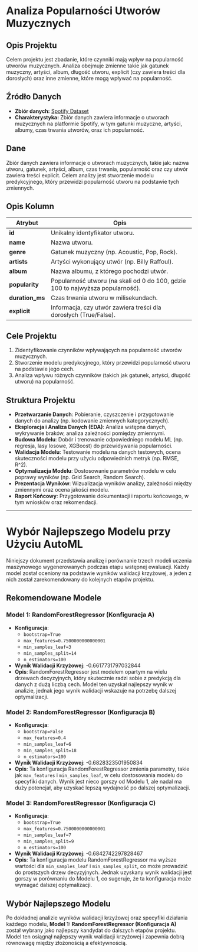 # **Analiza Popularności Utworów Muzycznych**

## **Opis Projektu**
Celem projektu jest zbadanie, które czynniki mają wpływ na popularność utworów muzycznych. Analiza obejmuje zmienne takie jak gatunek muzyczny, artyści, album, długość utworu, explicit (czy zawiera treści dla dorosłych) oraz inne zmienne, które mogą wpływać na popularność.

## **Źródło Danych**
- **Zbiór danych:** [Spotify Dataset]([https://www.kaggle.com/datasets](https://www.kaggle.com/datasets/ambaliyagati/spotify-dataset-for-playing-around-with-sql))
- **Charakterystyka:** Zbiór danych zawiera informacje o utworach muzycznych na platformie Spotify, w tym gatunki muzyczne, artyści, albumy, czas trwania utworów, oraz ich popularność.

## **Dane**
Zbiór danych zawiera informacje o utworach muzycznych, takie jak: nazwa utworu, gatunek, artyści, album, czas trwania, popularność oraz czy utwór zawiera treści explicit. Celem analizy jest stworzenie modelu predykcyjnego, który przewidzi popularność utworu na podstawie tych zmiennych.

## **Opis Kolumn**

| Atrybut             | Opis                                                                                         |
|---------------------|----------------------------------------------------------------------------------------------|
| **id**              | Unikalny identyfikator utworu.                                                               |
| **name**            | Nazwa utworu.                                                                                 |
| **genre**           | Gatunek muzyczny (np. Acoustic, Pop, Rock).                                                  |
| **artists**         | Artyści wykonujący utwór (np. Billy Raffoul).                                                |
| **album**           | Nazwa albumu, z którego pochodzi utwór.                                                      |
| **popularity**      | Popularność utworu (na skali od 0 do 100, gdzie 100 to najwyższa popularność).                |
| **duration_ms**     | Czas trwania utworu w milisekundach.                                                          |
| **explicit**        | Informacja, czy utwór zawiera treści dla dorosłych (True/False).                             |

## **Cele Projektu**
1. Zidentyfikowanie czynników wpływających na popularność utworów muzycznych.
2. Stworzenie modelu predykcyjnego, który przewidzi popularność utworu na podstawie jego cech.
3. Analiza wpływu różnych czynników (takich jak gatunek, artyści, długość utworu) na popularność.

## **Struktura Projektu**
- **Przetwarzanie Danych**: Pobieranie, czyszczenie i przygotowanie danych do analizy (np. kodowanie zmiennych kategorycznych).
- **Eksploracja i Analiza Danych (EDA)**: Analiza wstępna danych, wykrywanie braków, analiza zależności pomiędzy zmiennymi.
- **Budowa Modelu**: Dobór i trenowanie odpowiedniego modelu ML (np. regresja, lasy losowe, XGBoost) do przewidywania popularności.
- **Walidacja Modelu**: Testowanie modelu na danych testowych, ocena skuteczności modelu przy użyciu odpowiednich metryk (np. RMSE, R^2).
- **Optymalizacja Modelu**: Dostosowanie parametrów modelu w celu poprawy wyników (np. Grid Search, Random Search).
- **Prezentacja Wyników**: Wizualizacja wyników analizy, zależności między zmiennymi oraz ocena jakości modelu.
- **Raport Końcowy**: Przygotowanie dokumentacji i raportu końcowego, w tym wniosków oraz rekomendacji.

---

# **Wybór Najlepszego Modelu przy Użyciu AutoML**

Niniejszy dokument przedstawia analizę i porównanie trzech modeli uczenia maszynowego wygenerowanych podczas etapu wstępnej ewaluacji. Każdy model został oceniony na podstawie wyników walidacji krzyżowej, a jeden z nich został zarekomendowany do kolejnych etapów projektu.

## **Rekomendowane Modele**

### **Model 1: RandomForestRegressor (Konfiguracja A)**
- **Konfiguracja**:
  - `bootstrap=True`
  - `max_features=0.7500000000000001`
  - `min_samples_leaf=3`
  - `min_samples_split=14`
  - `n_estimators=100`
- **Wynik Walidacji Krzyżowej**: -0.6617731797032844
- **Opis**: RandomForestRegressor jest modelem opartym na wielu drzewach decyzyjnych, który skutecznie radzi sobie z predykcją dla danych z dużą liczbą cech. Model ten uzyskał najlepszy wynik w analizie, jednak jego wynik walidacji wskazuje na potrzebę dalszej optymalizacji.

### **Model 2: RandomForestRegressor (Konfiguracja B)**
- **Konfiguracja**:
  - `bootstrap=False`
  - `max_features=0.4`
  - `min_samples_leaf=6`
  - `min_samples_split=18`
  - `n_estimators=100`
- **Wynik Walidacji Krzyżowej**: -0.6828323501950834
- **Opis**: Ta konfiguracja RandomForestRegressor zmienia parametry, takie jak `max_features` i `min_samples_leaf`, w celu dostosowania modelu do specyfiki danych. Wynik jest nieco gorszy od Modelu 1, ale nadal ma duży potencjał, aby uzyskać lepszą wydajność po dalszej optymalizacji.

### **Model 3: RandomForestRegressor (Konfiguracja C)**
- **Konfiguracja**:
  - `bootstrap=True`
  - `max_features=0.7500000000000001`
  - `min_samples_leaf=7`
  - `min_samples_split=9`
  - `n_estimators=100`
- **Wynik Walidacji Krzyżowej**: -0.6842742297828467
- **Opis**: Ta konfiguracja modelu RandomForestRegressor ma wyższe wartości dla `min_samples_leaf` i `min_samples_split`, co może prowadzić do prostszych drzew decyzyjnych. Jednak uzyskany wynik walidacji jest gorszy w porównaniu do Modelu 1, co sugeruje, że ta konfiguracja może wymagać dalszej optymalizacji.

## **Wybór Najlepszego Modelu**

Po dokładnej analizie wyników walidacji krzyżowej oraz specyfiki działania każdego modelu, **Model 1: RandomForestRegressor (Konfiguracja A)** został wybrany jako najlepszy kandydat do dalszych etapów projektu. Model ten osiągnął najlepszy wynik walidacji krzyżowej i zapewnia dobrą równowagę między złożonością a efektywnością.
